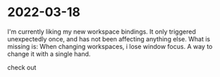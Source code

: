 # 2022-03-18

I'm currently liking my new workspace bindings. It only triggered unexpectedly once, and has not been affecting anything else.
What is missing is:
    When changing workspaces, i lose window focus.
    A way to change it with a single hand. 




check out 

